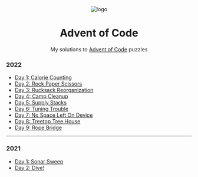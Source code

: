 <div align="center">

<img src="https://raw.githubusercontent.com/venyxD/venyxD/master/img/advent_of_code.jpg" alt="logo" height="auto" width="" />

<h1>Advent of Code</h1>

My solutions to <a href="https://adventofcode.com/">Advent of Code</a> puzzles</p>

</div>

### 2022

* [Day 1: Calorie Counting](2022/01)
* [Day 2: Rock Paper Scissors](2022/02)
* [Day 3: Rucksack Reorganization](2022/03)
* [Day 4: Camp Cleanup](2022/04)
* [Day 5: Supply Stacks](2022/05)
* [Day 6: Tuning Trouble](2022/06)
* [Day 7: No Space Left On Device](2022/07)
* [Day 8: Treetop Tree House](2022/08)
* [Day 9: Rope Bridge](2022/09)

[//]: # (* []&#40;2022/10&#41;)

[//]: # (* []&#40;2022/11&#41;)

[//]: # (* []&#40;2022/12&#41;)

[//]: # (* []&#40;2022/13&#41;)

[//]: # (* []&#40;2022/14&#41;)

[//]: # (* []&#40;2022/15&#41;)

[//]: # (* []&#40;2022/16&#41;)

[//]: # (* []&#40;2022/17&#41;)

[//]: # (* []&#40;2022/18&#41;)

[//]: # (* []&#40;2022/19&#41;)

[//]: # (* []&#40;2022/20&#41;)

[//]: # (* []&#40;2022/21&#41;)

[//]: # (* []&#40;2022/22&#41;)

[//]: # (* []&#40;2022/23&#41;)

[//]: # (* []&#40;2022/24&#41;)

[//]: # (* []&#40;2022/25&#41;)

---

### 2021

* [Day 1: Sonar Sweep](2021/01)
* [Day 2: Dive!](2021/02)

[//]: # (* [Day 3: Binary Diagnostic]&#40;2021/03&#41;)
